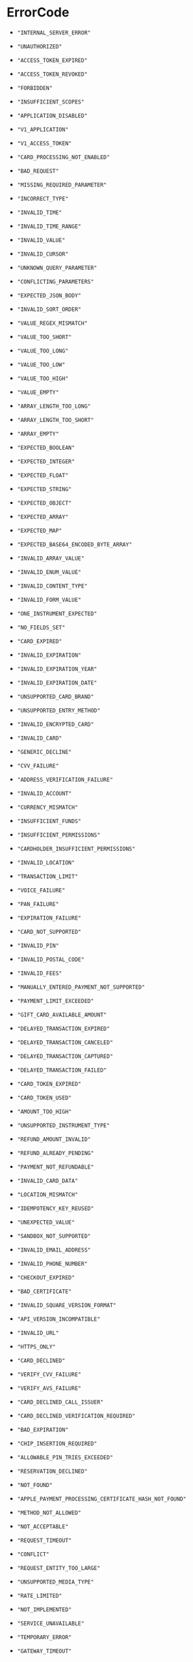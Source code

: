 
# ErrorCode


* `"INTERNAL_SERVER_ERROR"`

* `"UNAUTHORIZED"`

* `"ACCESS_TOKEN_EXPIRED"`

* `"ACCESS_TOKEN_REVOKED"`

* `"FORBIDDEN"`

* `"INSUFFICIENT_SCOPES"`

* `"APPLICATION_DISABLED"`

* `"V1_APPLICATION"`

* `"V1_ACCESS_TOKEN"`

* `"CARD_PROCESSING_NOT_ENABLED"`

* `"BAD_REQUEST"`

* `"MISSING_REQUIRED_PARAMETER"`

* `"INCORRECT_TYPE"`

* `"INVALID_TIME"`

* `"INVALID_TIME_RANGE"`

* `"INVALID_VALUE"`

* `"INVALID_CURSOR"`

* `"UNKNOWN_QUERY_PARAMETER"`

* `"CONFLICTING_PARAMETERS"`

* `"EXPECTED_JSON_BODY"`

* `"INVALID_SORT_ORDER"`

* `"VALUE_REGEX_MISMATCH"`

* `"VALUE_TOO_SHORT"`

* `"VALUE_TOO_LONG"`

* `"VALUE_TOO_LOW"`

* `"VALUE_TOO_HIGH"`

* `"VALUE_EMPTY"`

* `"ARRAY_LENGTH_TOO_LONG"`

* `"ARRAY_LENGTH_TOO_SHORT"`

* `"ARRAY_EMPTY"`

* `"EXPECTED_BOOLEAN"`

* `"EXPECTED_INTEGER"`

* `"EXPECTED_FLOAT"`

* `"EXPECTED_STRING"`

* `"EXPECTED_OBJECT"`

* `"EXPECTED_ARRAY"`

* `"EXPECTED_MAP"`

* `"EXPECTED_BASE64_ENCODED_BYTE_ARRAY"`

* `"INVALID_ARRAY_VALUE"`

* `"INVALID_ENUM_VALUE"`

* `"INVALID_CONTENT_TYPE"`

* `"INVALID_FORM_VALUE"`

* `"ONE_INSTRUMENT_EXPECTED"`

* `"NO_FIELDS_SET"`

* `"CARD_EXPIRED"`

* `"INVALID_EXPIRATION"`

* `"INVALID_EXPIRATION_YEAR"`

* `"INVALID_EXPIRATION_DATE"`

* `"UNSUPPORTED_CARD_BRAND"`

* `"UNSUPPORTED_ENTRY_METHOD"`

* `"INVALID_ENCRYPTED_CARD"`

* `"INVALID_CARD"`

* `"GENERIC_DECLINE"`

* `"CVV_FAILURE"`

* `"ADDRESS_VERIFICATION_FAILURE"`

* `"INVALID_ACCOUNT"`

* `"CURRENCY_MISMATCH"`

* `"INSUFFICIENT_FUNDS"`

* `"INSUFFICIENT_PERMISSIONS"`

* `"CARDHOLDER_INSUFFICIENT_PERMISSIONS"`

* `"INVALID_LOCATION"`

* `"TRANSACTION_LIMIT"`

* `"VOICE_FAILURE"`

* `"PAN_FAILURE"`

* `"EXPIRATION_FAILURE"`

* `"CARD_NOT_SUPPORTED"`

* `"INVALID_PIN"`

* `"INVALID_POSTAL_CODE"`

* `"INVALID_FEES"`

* `"MANUALLY_ENTERED_PAYMENT_NOT_SUPPORTED"`

* `"PAYMENT_LIMIT_EXCEEDED"`

* `"GIFT_CARD_AVAILABLE_AMOUNT"`

* `"DELAYED_TRANSACTION_EXPIRED"`

* `"DELAYED_TRANSACTION_CANCELED"`

* `"DELAYED_TRANSACTION_CAPTURED"`

* `"DELAYED_TRANSACTION_FAILED"`

* `"CARD_TOKEN_EXPIRED"`

* `"CARD_TOKEN_USED"`

* `"AMOUNT_TOO_HIGH"`

* `"UNSUPPORTED_INSTRUMENT_TYPE"`

* `"REFUND_AMOUNT_INVALID"`

* `"REFUND_ALREADY_PENDING"`

* `"PAYMENT_NOT_REFUNDABLE"`

* `"INVALID_CARD_DATA"`

* `"LOCATION_MISMATCH"`

* `"IDEMPOTENCY_KEY_REUSED"`

* `"UNEXPECTED_VALUE"`

* `"SANDBOX_NOT_SUPPORTED"`

* `"INVALID_EMAIL_ADDRESS"`

* `"INVALID_PHONE_NUMBER"`

* `"CHECKOUT_EXPIRED"`

* `"BAD_CERTIFICATE"`

* `"INVALID_SQUARE_VERSION_FORMAT"`

* `"API_VERSION_INCOMPATIBLE"`

* `"INVALID_URL"`

* `"HTTPS_ONLY"`

* `"CARD_DECLINED"`

* `"VERIFY_CVV_FAILURE"`

* `"VERIFY_AVS_FAILURE"`

* `"CARD_DECLINED_CALL_ISSUER"`

* `"CARD_DECLINED_VERIFICATION_REQUIRED"`

* `"BAD_EXPIRATION"`

* `"CHIP_INSERTION_REQUIRED"`

* `"ALLOWABLE_PIN_TRIES_EXCEEDED"`

* `"RESERVATION_DECLINED"`

* `"NOT_FOUND"`

* `"APPLE_PAYMENT_PROCESSING_CERTIFICATE_HASH_NOT_FOUND"`

* `"METHOD_NOT_ALLOWED"`

* `"NOT_ACCEPTABLE"`

* `"REQUEST_TIMEOUT"`

* `"CONFLICT"`

* `"REQUEST_ENTITY_TOO_LARGE"`

* `"UNSUPPORTED_MEDIA_TYPE"`

* `"RATE_LIMITED"`

* `"NOT_IMPLEMENTED"`

* `"SERVICE_UNAVAILABLE"`

* `"TEMPORARY_ERROR"`

* `"GATEWAY_TIMEOUT"`



